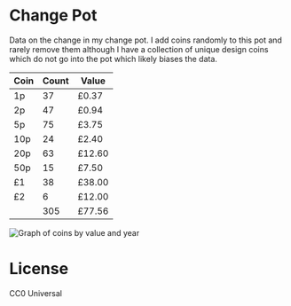 # Change Pot

Data on the change in my change pot. I add coins randomly to this pot and rarely remove them although I have a collection of unique design coins which do not go into the pot which likely biases the data.

| Coin | Count | Value  |
|------|-------|--------|
|   1p | 37    | £0.37  |
|   2p | 47    | £0.94  |
|   5p | 75    | £3.75  |
|  10p | 24    | £2.40  |
|  20p | 63    | £12.60 |
|  50p | 15    | £7.50  |
|   £1 | 38    | £38.00 |
|   £2 | 6     | £12.00 |
|      | 305   | £77.56 |

![Graph of coins by value and year](summary_graph.png)

# License
CC0 Universal

